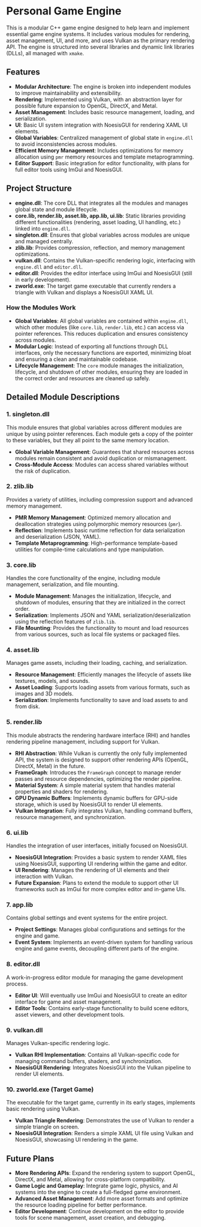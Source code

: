 # Personal Game Engine

This is a modular C++ game engine designed to help learn and implement essential game engine systems. It includes various modules for rendering, asset management, UI, and more, and uses Vulkan as the primary rendering API. The engine is structured into several libraries and dynamic link libraries (DLLs), all managed with `xmake`.

## Features
- **Modular Architecture**: The engine is broken into independent modules to improve maintainability and extensibility.
- **Rendering**: Implemented using Vulkan, with an abstraction layer for possible future expansion to OpenGL, DirectX, and Metal.
- **Asset Management**: Includes basic resource management, loading, and serialization.
- **UI**: Basic UI system integration with NoesisGUI for rendering XAML UI elements.
- **Global Variables**: Centralized management of global state in `engine.dll` to avoid inconsistencies across modules.
- **Efficient Memory Management**: Includes optimizations for memory allocation using `pmr` memory resources and template metaprogramming.
- **Editor Support**: Basic integration for editor functionality, with plans for full editor tools using ImGui and NoesisGUI.

## Project Structure
- **engine.dll**: The core DLL that integrates all the modules and manages global state and module lifecycle.
- **core.lib, render.lib, asset.lib, app.lib, ui.lib**: Static libraries providing different functionalities (rendering, asset loading, UI handling, etc.) linked into `engine.dll`.
- **singleton.dll**: Ensures that global variables across modules are unique and managed centrally.
- **zlib.lib**: Provides compression, reflection, and memory management optimizations.
- **vulkan.dll**: Contains the Vulkan-specific rendering logic, interfacing with `engine.dll` and `editor.dll`.
- **editor.dll**: Provides the editor interface using ImGui and NoesisGUI (still in early development).
- **zworld.exe**: The target game executable that currently renders a triangle with Vulkan and displays a NoesisGUI XAML UI.

### How the Modules Work
- **Global Variables**: All global variables are contained within `engine.dll`, which other modules (like `core.lib`, `render.lib`, etc.) can access via pointer references. This reduces duplication and ensures consistency across modules.
- **Modular Logic**: Instead of exporting all functions through DLL interfaces, only the necessary functions are exported, minimizing bloat and ensuring a clean and maintainable codebase.
- **Lifecycle Management**: The `core` module manages the initialization, lifecycle, and shutdown of other modules, ensuring they are loaded in the correct order and resources are cleaned up safely.

## Detailed Module Descriptions

### 1. singleton.dll
This module ensures that global variables across different modules are unique by using pointer references. Each module gets a copy of the pointer to these variables, but they all point to the same memory location.

- **Global Variable Management**: Guarantees that shared resources across modules remain consistent and avoid duplication or mismanagement.
- **Cross-Module Access**: Modules can access shared variables without the risk of duplication.

### 2. zlib.lib
Provides a variety of utilities, including compression support and advanced memory management.

- **PMR Memory Management**: Optimized memory allocation and deallocation strategies using polymorphic memory resources (`pmr`).
- **Reflection**: Implements basic runtime reflection for data serialization and deserialization (JSON, YAML).
- **Template Metaprogramming**: High-performance template-based utilities for compile-time calculations and type manipulation.

### 3. core.lib
Handles the core functionality of the engine, including module management, serialization, and file mounting.

- **Module Management**: Manages the initialization, lifecycle, and shutdown of modules, ensuring that they are initialized in the correct order.
- **Serialization**: Implements JSON and YAML serialization/deserialization using the reflection features of `zlib.lib`.
- **File Mounting**: Provides the functionality to mount and load resources from various sources, such as local file systems or packaged files.

### 4. asset.lib
Manages game assets, including their loading, caching, and serialization.

- **Resource Management**: Efficiently manages the lifecycle of assets like textures, models, and sounds.
- **Asset Loading**: Supports loading assets from various formats, such as images and 3D models.
- **Serialization**: Implements functionality to save and load assets to and from disk.

### 5. render.lib
This module abstracts the rendering hardware interface (RHI) and handles rendering pipeline management, including support for Vulkan.

- **RHI Abstraction**: While Vulkan is currently the only fully implemented API, the system is designed to support other rendering APIs (OpenGL, DirectX, Metal) in the future.
- **FrameGraph**: Introduces the `FrameGraph` concept to manage render passes and resource dependencies, optimizing the render pipeline.
- **Material System**: A simple material system that handles material properties and shaders for rendering.
- **GPU Dynamic Buffers**: Implements dynamic buffers for GPU-side storage, which is used by NoesisGUI to render UI elements.
- **Vulkan Integration**: Fully integrates Vulkan, handling command buffers, resource management, and synchronization.

### 6. ui.lib
Handles the integration of user interfaces, initially focused on NoesisGUI.

- **NoesisGUI Integration**: Provides a basic system to render XAML files using NoesisGUI, supporting UI rendering within the game and editor.
- **UI Rendering**: Manages the rendering of UI elements and their interaction with Vulkan.
- **Future Expansion**: Plans to extend the module to support other UI frameworks such as ImGui for more complex editor and in-game UIs.

### 7. app.lib
Contains global settings and event systems for the entire project.

- **Project Settings**: Manages global configurations and settings for the engine and game.
- **Event System**: Implements an event-driven system for handling various engine and game events, decoupling different parts of the engine.

### 8. editor.dll
A work-in-progress editor module for managing the game development process.

- **Editor UI**: Will eventually use ImGui and NoesisGUI to create an editor interface for game and asset management.
- **Editor Tools**: Contains early-stage functionality to build scene editors, asset viewers, and other development tools.

### 9. vulkan.dll
Manages Vulkan-specific rendering logic.

- **Vulkan RHI Implementation**: Contains all Vulkan-specific code for managing command buffers, shaders, and synchronization.
- **NoesisGUI Rendering**: Integrates NoesisGUI into the Vulkan pipeline to render UI elements.

### 10. zworld.exe (Target Game)
The executable for the target game, currently in its early stages, implements basic rendering using Vulkan.

- **Vulkan Triangle Rendering**: Demonstrates the use of Vulkan to render a simple triangle on screen.
- **NoesisGUI Integration**: Renders a simple XAML UI file using Vulkan and NoesisGUI, showcasing UI rendering in the game.

## Future Plans
- **More Rendering APIs**: Expand the rendering system to support OpenGL, DirectX, and Metal, allowing for cross-platform compatibility.
- **Game Logic and Gameplay**: Integrate game logic, physics, and AI systems into the engine to create a full-fledged game environment.
- **Advanced Asset Management**: Add more asset formats and optimize the resource loading pipeline for better performance.
- **Editor Development**: Continue development on the editor to provide tools for scene management, asset creation, and debugging.